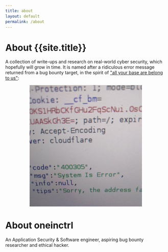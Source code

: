 ```yaml
---
title: about
layout: default
permalink: /about
---
```


# About {{site.title}}
A collection of write-ups and research on real-world cyber security, which hopefully will grow in time.
It is named after a ridiculous error message returned from a bug bounty target, in the spirit of <a href="https://en.wikipedia.org/wiki/All_your_base_are_belong_to_us">"all your base are belong to us"</a>:

<div align="center">
<img src="assets/images/system-is-error-response.png" style="width:70%;height:auto;min-width:300px">
</div>

# About oneinctrl
An Application Security & Software engineer, aspiring bug bounty researcher and ethical hacker.
